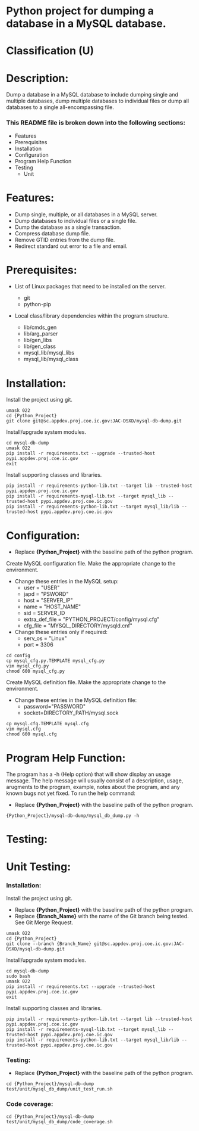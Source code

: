 # Python project for dumping a database in a MySQL database.
# Classification (U)

# Description:
  Dump a database in a MySQL database to include dumping single and multiple databases, dump multiple databases to individual files or dump all databases to a single all-encompassing file.


###  This README file is broken down into the following sections:
  * Features
  * Prerequisites
  * Installation
  * Configuration
  * Program Help Function
  * Testing
    - Unit


# Features:
  * Dump single, multiple, or all databases in a MySQL server.
  * Dump databases to individual files or a single file.
  * Dump the database as a single transaction.
  * Compress database dump file.
  * Remove GTID entries from the dump file.
  * Redirect standard out error to a file and email.

# Prerequisites:

  * List of Linux packages that need to be installed on the server.
    - git
    - python-pip

  * Local class/library dependencies within the program structure.
    - lib/cmds_gen
    - lib/arg_parser
    - lib/gen_libs
    - lib/gen_class
    - mysql_lib/mysql_libs
    - mysql_lib/mysql_class


# Installation:

Install the project using git.

```
umask 022
cd {Python_Project}
git clone git@sc.appdev.proj.coe.ic.gov:JAC-DSXD/mysql-db-dump.git
```

Install/upgrade system modules.

```
cd mysql-db-dump
umask 022
pip install -r requirements.txt --upgrade --trusted-host pypi.appdev.proj.coe.ic.gov
exit
```

Install supporting classes and libraries.

```
pip install -r requirements-python-lib.txt --target lib --trusted-host pypi.appdev.proj.coe.ic.gov
pip install -r requirements-mysql-lib.txt --target mysql_lib --trusted-host pypi.appdev.proj.coe.ic.gov
pip install -r requirements-python-lib.txt --target mysql_lib/lib --trusted-host pypi.appdev.proj.coe.ic.gov
```

# Configuration:
  * Replace **{Python_Project}** with the baseline path of the python program.

Create MySQL configuration file.
Make the appropriate change to the environment.
  * Change these entries in the MySQL setup:
    - user = "USER"
    - japd = "PSWORD"
    - host = "SERVER_IP"
    - name = "HOST_NAME"
    - sid = SERVER_ID
    - extra_def_file = "PYTHON_PROJECT/config/mysql.cfg"
    - cfg_file = "MYSQL_DIRECTORY/mysqld.cnf"
  * Change these entries only if required:
    - serv_os = "Linux"
    - port = 3306

```
cd config
cp mysql_cfg.py.TEMPLATE mysql_cfg.py
vim mysql_cfg.py
chmod 600 mysql_cfg.py
```

Create MySQL definition file.
Make the appropriate change to the environment.
  * Change these entries in the MySQL definition file:
    - password="PASSWORD"
    - socket=DIRECTORY_PATH/mysql.sock

```
cp mysql.cfg.TEMPLATE mysql.cfg
vim mysql.cfg
chmod 600 mysql.cfg
```


# Program Help Function:

  The program has a -h (Help option) that will show display an usage message.  The help message will usually consist of a description, usage, arugments to the program, example, notes about the program, and any known bugs not yet fixed.  To run the help command:
  * Replace **{Python_Project}** with the baseline path of the python program.

```
{Python_Project}/mysql-db-dump/mysql_db_dump.py -h
```


# Testing:

# Unit Testing:

### Installation:

Install the project using git.
  * Replace **{Python_Project}** with the baseline path of the python program.
  * Replace **{Branch_Name}** with the name of the Git branch being tested.  See Git Merge Request.

```
umask 022
cd {Python_Project}
git clone --branch {Branch_Name} git@sc.appdev.proj.coe.ic.gov:JAC-DSXD/mysql-db-dump.git
```

Install/upgrade system modules.

```
cd mysql-db-dump
sudo bash
umask 022
pip install -r requirements.txt --upgrade --trusted-host pypi.appdev.proj.coe.ic.gov
exit
```

Install supporting classes and libraries.

```
pip install -r requirements-python-lib.txt --target lib --trusted-host pypi.appdev.proj.coe.ic.gov
pip install -r requirements-mysql-lib.txt --target mysql_lib --trusted-host pypi.appdev.proj.coe.ic.gov
pip install -r requirements-python-lib.txt --target mysql_lib/lib --trusted-host pypi.appdev.proj.coe.ic.gov
```

### Testing:
  * Replace **{Python_Project}** with the baseline path of the python program.

```
cd {Python_Project}/mysql-db-dump
test/unit/mysql_db_dump/unit_test_run.sh
```

### Code coverage:
```
cd {Python_Project}/mysql-db-dump
test/unit/mysql_db_dump/code_coverage.sh
```


